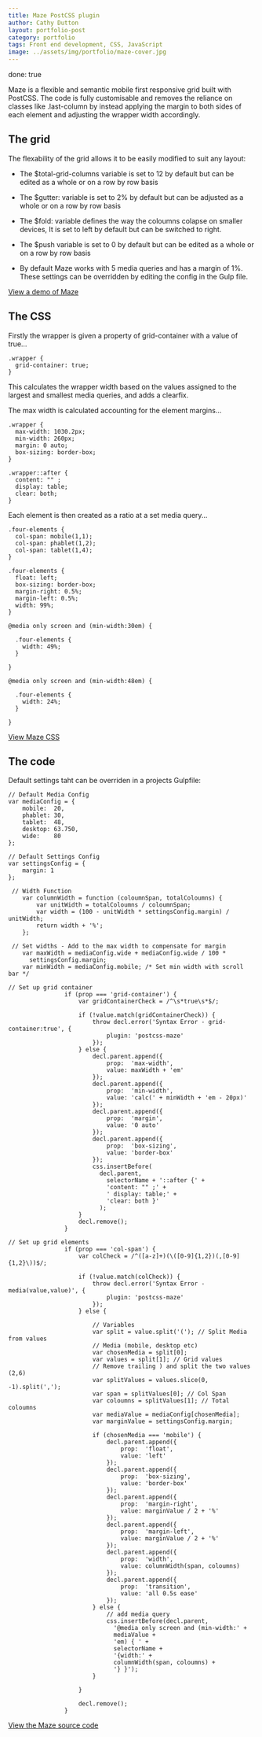 ```yaml
---
title: Maze PostCSS plugin
author: Cathy Dutton
layout: portfolio-post
category: portfolio
tags: Front end development, CSS, JavaScript
image: ../assets/img/portfolio/maze-cover.jpg
---
```

done: true

<p class="highlight-quote">
Maze is a flexible and semantic mobile first responsive grid built with PostCSS. The code is fully customisable and removes the reliance on classes like .last-column by instead applying the margin to both sides of each element and adjusting the wrapper width accordingly.
</p>


<h2 class="heading">The grid</h2>

The flexability of the grid allows it to be easily modified to suit any layout:

 - The $total-grid-columns variable is set to 12 by default but can be edited as a whole or on a row by row basis

 - The $gutter: variable is set to 2% by default but can be adjusted as a whole or on a row by row basis

 - The $fold: variable defines the way the coloumns colapse on smaller devices, It is set to left by default but can be switched to right.

 - The $push variable is set to 0 by default but can be edited as a whole or on a row by row basis

 - By default Maze works with 5 media queries and has a margin of 1%. These settings can be overridden by editing the config in the Gulp file. 

 <a href="http://cathydutton.github.io/postcss-maze/" title="Maze demo">View a demo of Maze</a>


<h2 class="heading">The CSS</h2>

Firstly the wrapper is given a property of grid-container with a value of true...

```
.wrapper {
  grid-container: true;
}
```

This calculates the wrapper width based on the values assigned to the largest and smallest media queries, and adds a clearfix.

The max width is calculated accounting for the element margins...

```
.wrapper {
  max-width: 1030.2px;
  min-width: 260px;
  margin: 0 auto;
  box-sizing: border-box;
}
 
.wrapper::after {
  content: "" ;
  display: table;
  clear: both;
}
```

Each element is then created as a ratio at a set media query...

```
.four-elements {
  col-span: mobile(1,1);
  col-span: phablet(1,2);
  col-span: tablet(1,4);
}
```

```
.four-elements {
  float: left;
  box-sizing: border-box;
  margin-right: 0.5%;
  margin-left: 0.5%;
  width: 99%;
}
 
@media only screen and (min-width:30em) {
 
  .four-elements {
    width: 49%;
  }
 
}
 
@media only screen and (min-width:48em) {
 
  .four-elements {
    width: 24%;
  }
 
}
```
 <a href="https://github.com/cathydutton/postcss-maze" title="Maze CSS">View Maze CSS</a>


<h2 class="heading">The code</h2>

Default settings taht can be overriden in a projects Gulpfile:

```
// Default Media Config
var mediaConfig = {
    mobile:  20,
    phablet: 30,
    tablet:  48,
    desktop: 63.750,
    wide:    80
};

// Default Settings Config
var settingsConfig = {
    margin: 1
};
```


```
 // Width Function
    var columnWidth = function (coloumnSpan, totalColoumns) {
        var unitWidth = totalColoumns / coloumnSpan;
        var width = (100 - unitWidth * settingsConfig.margin) / unitWidth;
        return width + '%';
    };

```

```
 // Set widths - Add to the max width to compensate for margin
    var maxWidth = mediaConfig.wide + mediaConfig.wide / 100 *
      settingsConfig.margin;
    var minWidth = mediaConfig.mobile; /* Set min width with scroll bar */
```


```
// Set up grid container
                if (prop === 'grid-container') {
                    var gridContainerCheck = /^\s*true\s*$/;

                    if (!value.match(gridContainerCheck)) {
                        throw decl.error('Syntax Error - grid-container:true', {
                            plugin: 'postcss-maze'
                        });
                    } else {
                        decl.parent.append({
                            prop:  'max-width',
                            value: maxWidth + 'em'
                        });
                        decl.parent.append({
                            prop:  'min-width',
                            value: 'calc(' + minWidth + 'em - 20px)'
                        });
                        decl.parent.append({
                            prop:  'margin',
                            value: '0 auto'
                        });
                        decl.parent.append({
                            prop:  'box-sizing',
                            value: 'border-box'
                        });
                        css.insertBefore(
                          decl.parent,
                            selectorName + '::after {' +
                            'content: "" ;' +
                            ' display: table;' +
                            'clear: both }'
                          );
                    }
                    decl.remove();
                }
```


```
// Set up grid elements
                if (prop === 'col-span') {
                    var colCheck = /^([a-z]+)(\([0-9]{1,2})(,[0-9]{1,2}\))$/;

                    if (!value.match(colCheck)) {
                        throw decl.error('Syntax Error - media(value,value)', {
                            plugin: 'postcss-maze'
                        });
                    } else {

                        // Variables
                        var split = value.split('('); // Split Media from values
                        // Media (mobile, desktop etc)
                        var chosenMedia = split[0];
                        var values = split[1]; // Grid values
                        // Remove trailing ) and split the two values (2,6)
                        var splitValues = values.slice(0, -1).split(',');
                        var span = splitValues[0]; // Col Span
                        var coloumns = splitValues[1]; // Total coloumns
                        var mediaValue = mediaConfig[chosenMedia];
                        var marginValue = settingsConfig.margin;

                        if (chosenMedia === 'mobile') {
                            decl.parent.append({
                                prop:  'float',
                                value: 'left'
                            });
                            decl.parent.append({
                                prop:  'box-sizing',
                                value: 'border-box'
                            });
                            decl.parent.append({
                                prop:  'margin-right',
                                value: marginValue / 2 + '%'
                            });
                            decl.parent.append({
                                prop:  'margin-left',
                                value: marginValue / 2 + '%'
                            });
                            decl.parent.append({
                                prop:  'width',
                                value: columnWidth(span, coloumns)
                            });
                            decl.parent.append({
                                prop:  'transition',
                                value: 'all 0.5s ease'
                            });
                        } else {
                            // add media query
                            css.insertBefore(decl.parent,
                              '@media only screen and (min-width:' +
                              mediaValue +
                              'em) { ' +
                              selectorName +
                              '{width:' +
                              columnWidth(span, coloumns) +
                              '} }');
                        }

                    }

                    decl.remove();
                }
```


 <a href="https://github.com/cathydutton/postcss-maze/blob/master/index.js" title="Maze source code">View the Maze source code</a>


```

```



```

```

```

```


